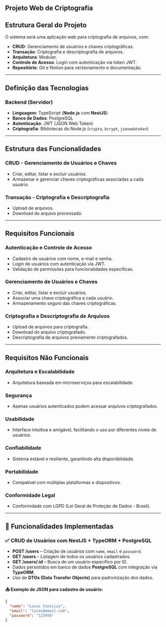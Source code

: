 ## Projeto Web de Criptografia

## Estrutura Geral do Projeto  
O sistema será uma aplicação web para criptografia de arquivos, com:  

- **CRUD**: Gerenciamento de usuários e chaves criptográficas.  
- **Transação**: Criptografia e descriptografia de arquivos.  
- **Arquitetura**: Modular.  
- **Controle de Acesso**: Login com autenticação via token JWT.  
- **Repositório**: Git e Notion para versionamento e documentação.  

---

## Definição das Tecnologias  

### **Backend (Servidor)**  
- **Linguagem**: TypeScript (**Node.js** com **NestJS**)  
- **Banco de Dados**: PostgreSQL  
- **Autenticação**: JWT (JSON Web Token)  
- **Criptografia**: Bibliotecas do Node.js (`crypto`, `bcrypt`, `jsonwebtoken`)  

---

## Estrutura das Funcionalidades  

### **CRUD - Gerenciamento de Usuários e Chaves**  
- Criar, editar, listar e excluir usuários.  
- Armazenar e gerenciar chaves criptográficas associadas a cada usuário.  

### **Transação - Criptografia e Descriptografia**  
- Upload de arquivos.  
- Download do arquivo processado.  

---

## Requisitos Funcionais  

### **Autenticação e Controle de Acesso**  
- Cadastro de usuários com nome, e-mail e senha.  
- Login de usuários com autenticação via JWT.  
- Validação de permissões para funcionalidades específicas.  

### **Gerenciamento de Usuários e Chaves**  
- Criar, editar, listar e excluir usuários.  
- Associar uma chave criptográfica a cada usuário.  
- Armazenamento seguro das chaves criptográficas.  

### **Criptografia e Descriptografia de Arquivos**  
- Upload de arquivos para criptografia.  
- Download do arquivo criptografado.  
- Descriptografia de arquivos previamente criptografados.  

---

## Requisitos Não Funcionais  

### **Arquitetura e Escalabilidade**  
- Arquitetura baseada em microserviços para escalabilidade.  

### **Segurança**  
- Apenas usuários autenticados podem acessar arquivos criptografados.  

### **Usabilidade**  
- Interface intuitiva e amigável, facilitando o uso por diferentes níveis de usuários.  

### **Confiabilidade**  
- Sistema estável e resiliente, garantindo alta disponibilidade.  

### **Portabilidade**  
- Compatível com múltiplas plataformas e dispositivos.  

### **Conformidade Legal**  
- Conformidade com LGPD (Lei Geral de Proteção de Dados - Brasil).  

---

## 📌 Funcionalidades Implementadas

### ✅ CRUD de Usuários com NestJS + TypeORM + PostgreSQL
- **POST /users** – Criação de usuários com `name`, `email` e `password`.
- **GET /users** – Listagem de todos os usuários cadastrados.
- **GET /users/:id** – Busca de um usuário específico por ID.
- Dados persistidos em banco de dados **PostgreSQL** com integração via **TypeORM**.
- Uso de **DTOs (Data Transfer Objects)** para padronização dos dados.

#### 📤 Exemplo de JSON para cadastro de usuário:

```json
{
  "name": "Lucas Vinicius",
  "email": "lucas@email.com",
  "password": "123456"
}
